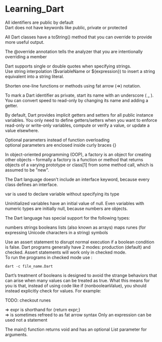# Learning_Dart

All identifiers are public by default   
Dart does not have keywords like public, private or protected    

 All Dart classes have a toString() method that you can override to provide more useful output.    

 The @override annotation tells the analyzer that you are intentionally overriding a member    

 Dart supports single or double quotes when specifying strings.     
 Use string interpolation ($variableName or ${expression}) to insert a string equivalent into a string literal.    

 Shorten one-line functions or methods using fat arrow (=>) notation.     


 To mark a Dart identifier as private, start its name with an underscore ( _ ). You can convert speed to read-only by changing its name and adding a getter.    

 By default, Dart provides implicit getters and setters for all public instance variables. You only need to define getters/setters when you want to enforce read-only or write-only variables, compute or verify a value, or update a value elsewhere.     


Optional parameters instead of function overloading  
optional parameters are enclosed inside curly braces {}    



  In object-oriented programming (OOP), a factory is an object for creating other objects – formally a factory is a function or method that returns objects of a varying prototype or class[1] from some method call, which is assumed to be "new".   


The Dart language doesn't include an interface keyword, because every class defines an interface.    

var is used to declare variable without specifying its type   

Uninitialized variables have an initial value of null. Even variables with numeric types are initially null, because numbers are objects.   


The Dart language has special support for the following types:

numbers
strings
booleans
lists (also known as arrays)
maps
runes (for expressing Unicode characters in a string)
symbols


Use an assert statement to disrupt normal execution if a boolean condition is false.
Dart programs generally have 2 modes: production (default) and checked. Assert statements will work only in checked mode.   
To run the programs in checked mode use :
```
dart -c file_name.Dart
```     





Dart’s treatment of booleans is designed to avoid the strange behaviors that can arise when many values can be treated as true. What this means for you is that, instead of using code like if (nonbooleanValue), you should instead explicitly check for values. For example:

TODO: checkout runes

=> expr is shorthand for {return expr;}   
=> is sometimes refreed to as fat arrow syntax
Only an expression can be used not a statement   

The main() function returns void and has an optional List<String> parameter for arguments.     

